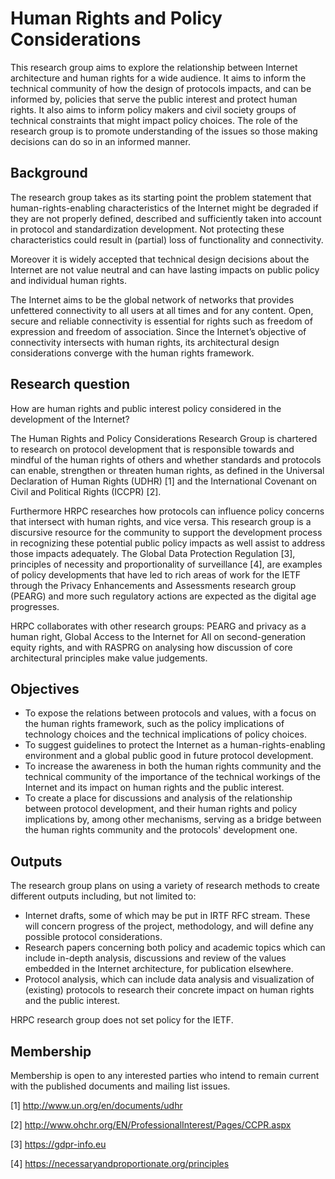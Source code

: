 # Human Rights and Policy Considerations

This research group aims to explore the relationship between Internet architecture and human rights for a wide audience. It aims to inform the technical community of how the design of protocols impacts, and can be informed by, policies that serve the public interest and protect human rights. It also aims to inform policy makers and civil society groups of technical constraints that might impact policy choices. The role of the research group is to promote understanding of the issues so those making decisions can do so in an informed manner.

## Background

The research group takes as its starting point the problem statement that human-rights-enabling characteristics of the Internet might be degraded if they are not properly defined, described and sufficiently taken into account in protocol and standardization development. Not protecting these characteristics could result in (partial) loss of functionality and connectivity.

Moreover it is widely accepted that technical design decisions about the Internet are not value neutral and can have lasting impacts on public policy and individual human rights.

The Internet aims to be the global network of networks that provides unfettered connectivity to all users at all times and for any content. Open, secure and reliable connectivity is essential for rights such as freedom of expression and freedom of association. Since the Internet’s objective of connectivity intersects with human rights, its architectural design considerations converge with the human rights framework.

## Research question

How are human rights and public interest policy considered in the development of the Internet?

The Human Rights and Policy Considerations Research Group is chartered to research on protocol development that is responsible towards and mindful of the human rights of others and whether standards and protocols can enable, strengthen or threaten human rights, as defined in the Universal Declaration of Human Rights (UDHR) [1] and the International Covenant on Civil and Political Rights (ICCPR) [2].

Furthermore HRPC researches how protocols can influence policy concerns that intersect with human rights, and vice versa. This research group is a discursive resource for the community to support the development process in recognizing these potential public policy impacts as well assist to address those impacts adequately. The Global Data Protection Regulation [3], principles of necessity and proportionality of surveillance [4], are examples of policy developments that have led to rich areas of work for the IETF through the Privacy Enhancements and Assessments research group (PEARG) and more such regulatory actions are expected as the digital age progresses.

HRPC collaborates with other research groups: PEARG and privacy as a human right, Global Access to the Internet for All on second-generation equity rights, and with RASPRG on analysing how discussion of core architectural principles make value judgements.

## Objectives

 * To expose the relations between protocols and values, with a focus on the human rights framework, such as the policy implications of technology choices and the technical implications of policy choices.
 * To suggest guidelines to protect the Internet as a human-rights-enabling environment and a global public good in future protocol development.
 * To increase the awareness in both the human rights community and the technical community of the importance of the technical workings of the Internet and its impact on human rights and the public interest.
* To create a place for discussions and analysis of the relationship between protocol development, and their human rights and policy implications by, among other mechanisms, serving as a bridge between the human rights community and the protocols' development one.

## Outputs

The research group plans on using a variety of research methods to create different outputs including, but not limited to:

 * Internet drafts, some of which may be put in IRTF RFC stream. These will concern progress of the project, methodology, and will define any possible protocol considerations.
 * Research papers concerning both policy and academic topics which can include in-depth analysis, discussions and review of the values embedded in the Internet architecture, for publication elsewhere.
 * Protocol analysis, which can include data analysis and visualization of (existing) protocols to research their concrete impact on human rights and the public interest.

HRPC research group does not set policy for the IETF.

## Membership

Membership is open to any interested parties who intend to remain current with the published documents and mailing list issues.

[1] http://www.un.org/en/documents/udhr

[2] http://www.ohchr.org/EN/ProfessionalInterest/Pages/CCPR.aspx

[3] https://gdpr-info.eu

[4] https://necessaryandproportionate.org/principles

